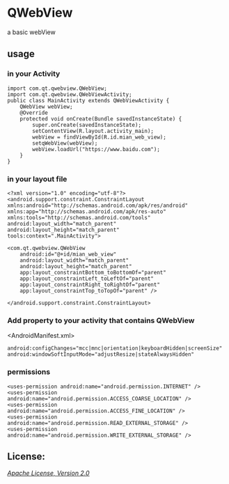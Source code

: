 # QWebView <br>
a basic webView <br>
## usage <br>
### in your Activity <br>
    
    import com.qt.qwebview.QWebView;
    import com.qt.qwebview.QWebViewActivity;
    public class MainActivity extends QWebViewActivity {
        QWebView webView;
        @Override
        protected void onCreate(Bundle savedInstanceState) {
            super.onCreate(savedInstanceState);
            setContentView(R.layout.activity_main);
            webView = findViewById(R.id.mian_web_view);
            setqWebView(webView);
            webView.loadUrl("https://www.baidu.com");
        }
    }

### in your layout file
    
    <?xml version="1.0" encoding="utf-8"?>
    <android.support.constraint.ConstraintLayout xmlns:android="http://schemas.android.com/apk/res/android"
    xmlns:app="http://schemas.android.com/apk/res-auto"
    xmlns:tools="http://schemas.android.com/tools"
    android:layout_width="match_parent"
    android:layout_height="match_parent"
    tools:context=".MainActivity">
    
    <com.qt.qwebview.QWebView
        android:id="@+id/mian_web_view"
        android:layout_width="match_parent"
        android:layout_height="match_parent"
        app:layout_constraintBottom_toBottomOf="parent"
        app:layout_constraintLeft_toLeftOf="parent"
        app:layout_constraintRight_toRightOf="parent"
        app:layout_constraintTop_toTopOf="parent" />

    </android.support.constraint.ConstraintLayout>
    
### Add property to your activity that contains QWebView <br>
<AndroidManifest.xml> <br>

    android:configChanges="mcc|mnc|orientation|keyboardHidden|screenSize"
    android:windowSoftInputMode="adjustResize|stateAlwaysHidden"
  
### permissions <br>
    
    <uses-permission android:name="android.permission.INTERNET" />
    <uses-permission android:name="android.permission.ACCESS_COARSE_LOCATION" />
    <uses-permission android:name="android.permission.ACCESS_FINE_LOCATION" />
    <uses-permission android:name="android.permission.READ_EXTERNAL_STORAGE" />
    <uses-permission android:name="android.permission.WRITE_EXTERNAL_STORAGE" />
    
## License:

_[Apache License, Version 2.0](https://github.com/qguangyao/QWebView/blob/master/LICENSE)_
